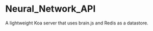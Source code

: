 Neural_Network_API
==================

A lightweight Koa server that uses brain.js and Redis as a datastore.
